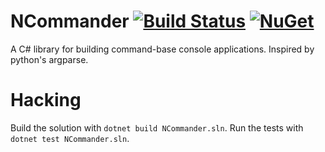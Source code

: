 # NCommander [![Build Status](https://travis-ci.org/izrik/NCommander.svg)](https://travis-ci.org/izrik/NCommander) [![NuGet](https://img.shields.io/nuget/v/NCommander.svg)](http://www.nuget.org/packages/NCommander)

A C# library for building command-base console applications. Inspired by python's argparse.

# Hacking
Build the solution with `dotnet build NCommander.sln`.
Run the tests with `dotnet test NCommander.sln`.
